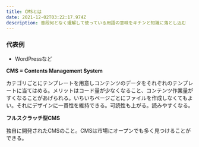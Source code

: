 ```yaml
---
title: CMSとは
date: 2021-12-02T03:22:17.974Z
description: 普段何となく理解して使っている用語の意味をキチンと知識に落とし込む
---
```



### 代表例

* WordPressなど



**CMS = Contents Management System**

カテゴリごとにテンプレートを用意しコンテンツのデータをそれぞれのテンプレートに当てはめる。メリットはコード量が少なくなること、コンテンツ作業量がすくなることがあげられる。いちいちページごとにファイルを作成しなくてもよい。それにデザインに一貫性を維持できる。可読性も上がる。読みやすくなる。

**フルスクラッチ型CMS**

独自に開発されたCMSのこと。CMSは市場にオープンでも多く見つけることができる。